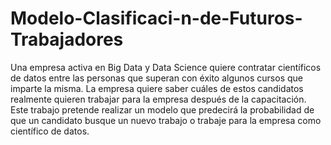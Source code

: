 # Modelo-Clasificaci-n-de-Futuros-Trabajadores
Una empresa activa en Big Data y Data Science quiere contratar científicos de datos entre las personas que superan con éxito algunos cursos que imparte la misma. La empresa quiere saber cuáles de estos candidatos realmente quieren trabajar para la empresa después de la capacitación. Este trabajo pretende realizar un modelo que predecirá la probabilidad de que un candidato busque un nuevo trabajo o trabaje para la empresa como científico de datos. 
